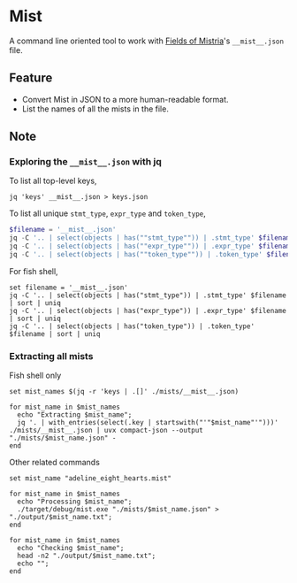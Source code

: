 # Mist

A command line oriented tool to work with [Fields of Mistria](https://www.fieldsofmistria.com/)'s `__mist__.json` file.

## Feature

- Convert Mist in JSON to a more human-readable format.
- List the names of all the mists in the file.

## Note

### Exploring the `__mist__.json` with jq

To list all top-level keys,

```shell
jq 'keys' __mist__.json > keys.json
```

To list all unique `stmt_type`, `expr_type` and `token_type`,

```powershell
$filename = '__mist__.json'
jq -C '.. | select(objects | has(""stmt_type"")) | .stmt_type' $filename | Sort-Object | Get-Unique;
jq -C '.. | select(objects | has(""expr_type"")) | .expr_type' $filename | Sort-Object | Get-Unique
jq -C '.. | select(objects | has(""token_type"")) | .token_type' $filename | Sort-Object | Get-Unique
```

For fish shell,

```shell
set filename = '__mist__.json'
jq -C '.. | select(objects | has("stmt_type")) | .stmt_type' $filename | sort | uniq
jq -C '.. | select(objects | has("expr_type")) | .expr_type' $filename | sort | uniq
jq -C '.. | select(objects | has("token_type")) | .token_type' $filename | sort | uniq
```

### Extracting all mists

Fish shell only

```shell
set mist_names $(jq -r 'keys | .[]' ./mists/__mist__.json)

for mist_name in $mist_names 
  echo "Extracting $mist_name";
  jq '. | with_entries(select(.key | startswith("'"$mist_name"'")))' ./mists/__mist__.json | uvx compact-json --output "./mists/$mist_name.json" -
end
```

Other related commands

```shell
set mist_name "adeline_eight_hearts.mist"

for mist_name in $mist_names 
  echo "Processing $mist_name";
  ./target/debug/mist.exe "./mists/$mist_name.json" > "./output/$mist_name.txt";
end

for mist_name in $mist_names
  echo "Checking $mist_name";
  head -n2 "./output/$mist_name.txt";
  echo "";
end
```
